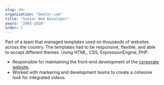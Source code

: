 ```yaml
---
slug: ddc
organization: "Dealer.com" 
title: "Senior Web Developer"
years: "2003-2010"
order: 2
---
```


Part of a team that managed templates used on thousands of websites across the country. The templates had to be responsive, flexible, and able to accept different themes. Using HTML, CSS, ExpressionEngine, PHP.

* Responsible for maintaining the front-end development of the [corporate website](http://www.dealer.com/). 
* Worked with markering and development teams to create a cohesive look for integrated videos.